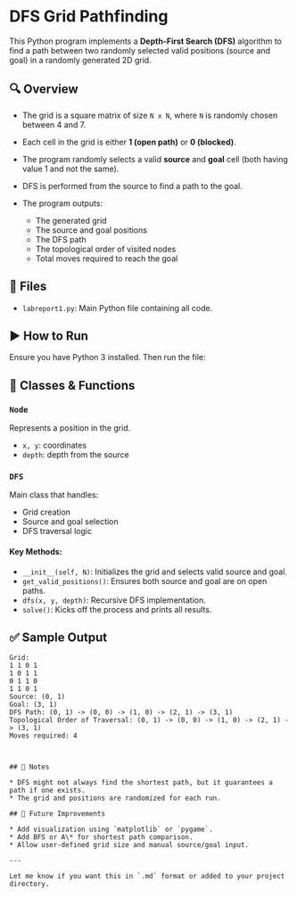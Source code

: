 
# DFS Grid Pathfinding

This Python program implements a **Depth-First Search (DFS)** algorithm to find a path between two randomly selected valid positions (source and goal) in a randomly generated 2D grid.

## 🔍 Overview

* The grid is a square matrix of size `N x N`, where `N` is randomly chosen between 4 and 7.
* Each cell in the grid is either **1 (open path)** or **0 (blocked)**.
* The program randomly selects a valid **source** and **goal** cell (both having value 1 and not the same).
* DFS is performed from the source to find a path to the goal.
* The program outputs:

  * The generated grid
  * The source and goal positions
  * The DFS path
  * The topological order of visited nodes
  * Total moves required to reach the goal

## 📁 Files

* `labreport1.py`: Main Python file containing all code.

## ▶️ How to Run

Ensure you have Python 3 installed. Then run the file:



## 🧠 Classes & Functions

### `Node`

Represents a position in the grid.

* `x, y`: coordinates
* `depth`: depth from the source

### `DFS`

Main class that handles:

* Grid creation
* Source and goal selection
* DFS traversal logic

#### Key Methods:

* `__init__(self, N)`: Initializes the grid and selects valid source and goal.
* `get_valid_positions()`: Ensures both source and goal are on open paths.
* `dfs(x, y, depth)`: Recursive DFS implementation.
* `solve()`: Kicks off the process and prints all results.

## ✅ Sample Output

```
Grid:
1 1 0 1
1 0 1 1
0 1 1 0
1 1 0 1
Source: (0, 1)
Goal: (3, 1)
DFS Path: (0, 1) -> (0, 0) -> (1, 0) -> (2, 1) -> (3, 1)
Topological Order of Traversal: (0, 1) -> (0, 0) -> (1, 0) -> (2, 1) -> (3, 1)
Moves required: 4



## 📌 Notes

* DFS might not always find the shortest path, but it guarantees a path if one exists.
* The grid and positions are randomized for each run.

## 🔧 Future Improvements

* Add visualization using `matplotlib` or `pygame`.
* Add BFS or A\* for shortest path comparison.
* Allow user-defined grid size and manual source/goal input.

---

Let me know if you want this in `.md` format or added to your project directory.
